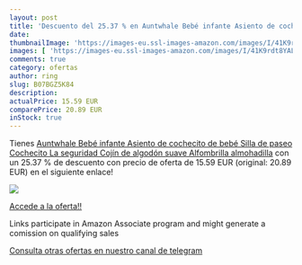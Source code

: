 ```yaml
---
layout: post
title: 'Descuento del 25.37 % en Auntwhale Bebé infante Asiento de cochec'
date: 
thumbnailImage: 'https://images-eu.ssl-images-amazon.com/images/I/41K9rdt8YAL._SL200_.jpg'
images: [ 'https://images-eu.ssl-images-amazon.com/images/I/41K9rdt8YAL._SL200_.jpg' ]
comments: true
category: ofertas
author: ring
slug: B07BGZ5K84
description:
actualPrice: 15.59 EUR
comparePrice: 20.89 EUR
inStock: true
---
```


Tienes [Auntwhale Bebé infante Asiento de cochecito de bebé Silla de paseo Cochecito La seguridad Cojín de algodón suave Alfombrilla almohadilla](https://www.amazon.es/dp/B07BGZ5K84/?tag=tolees-21) con un 25.37 % de descuento con precio de oferta de 15.59 EUR (original: 20.89 EUR) en el siguiente enlace!

[![](https://images-eu.ssl-images-amazon.com/images/I/41K9rdt8YAL._SL200_.jpg)](https://www.amazon.es/dp/B07BGZ5K84/?tag=tolees-21)

[Accede a la oferta!!](https://www.amazon.es/dp/B07BGZ5K84/?tag=tolees-21)

Links participate in Amazon Associate program and might generate a comission on qualifying sales

[Consulta otras ofertas en nuestro canal de telegram](https://t.me/s/ofertas25)
